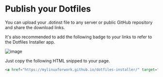 # Publish your Dotfiles

You can upload your .dotinst file to any server or public GitHub repository and share the download links.

It's also recommended to add the following badge to your links to refer to the Dotfiles Installer app.

![image](/dotfiles-installer-badge.png)

Just copy the following HTML snipped to your page.

```html
<a href="https://mylinuxforwork.github.io/dotfiles-installer/" target="_blank"><img src="https://mylinuxforwork.github.io/dotfiles-installer/dotfiles-installer-badge.png" style="border:0;margin-bottom:10px"></a>

```

